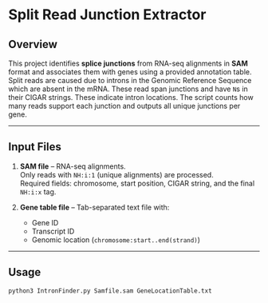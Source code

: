 # Split Read Junction Extractor

## Overview
This project identifies **splice junctions** from RNA-seq alignments in **SAM** format and associates them with genes using a provided annotation table.  
Split reads are caused due to introns in the Genomic Reference Sequence which are absent in the mRNA. These read span junctions and have `N`s in their CIGAR strings. These indicate intron locations. The script counts how many reads support each junction and outputs all unique junctions per gene.

---

## Input Files

1. **SAM file** – RNA-seq alignments.  
   Only reads with `NH:i:1` (unique alignments) are processed.  
   Required fields: chromosome, start position, CIGAR string, and the final `NH:i:x` tag.

2. **Gene table file** – Tab-separated text file with:  
   - Gene ID  
   - Transcript ID  
   - Genomic location (`chromosome:start..end(strand)`)

---

## Usage

```
python3 IntronFinder.py Samfile.sam GeneLocationTable.txt
```
